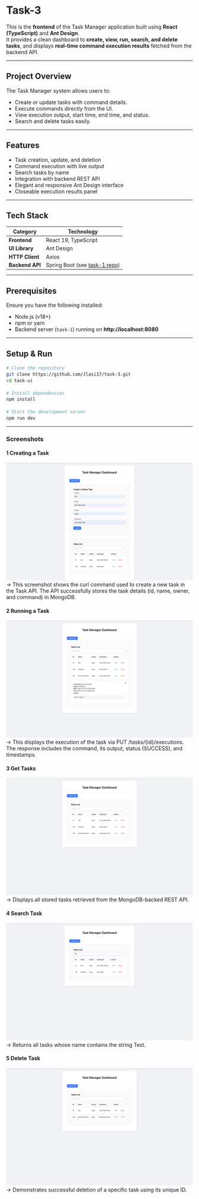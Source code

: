 # Task-3

This is the **frontend** of the Task Manager application built using **React (TypeScript)** and **Ant Design**.  
It provides a clean dashboard to **create, view, run, search, and delete tasks**, and displays **real-time command execution results** fetched from the backend API.

---

## Project Overview

The Task Manager system allows users to:

- Create or update tasks with command details.
- Execute commands directly from the UI.
- View execution output, start time, end time, and status.
- Search and delete tasks easily.

---

## Features

- Task creation, update, and deletion
- Command execution with live output
- Search tasks by name
- Integration with backend REST API
- Elegant and responsive Ant Design interface
- Closeable execution results panel

---

## Tech Stack

| Category        | Technology                                                             |
| --------------- | ---------------------------------------------------------------------- |
| **Frontend**    | React 19, TypeScript                                                   |
| **UI Library**  | Ant Design                                                             |
| **HTTP Client** | Axios                                                                  |
| **Backend API** | Spring Boot (see [task-1 repo](https://github.com/Jlasi17/task-1.git)) |

---

## Prerequisites

Ensure you have the following installed:

- Node.js (v18+)
- npm or yarn
- Backend server (`task-1`) running on **http://localhost:8080**

---

## Setup & Run

```bash
# Clone the repository
git clone https://github.com/Jlasi17/task-3.git
cd task-ui

# Install dependencies
npm install

# Start the development server
npm run dev
```

---

### Screenshots

#### 1️ Creating a Task

![Create Task](screenshots/create-task.png)
→ This screenshot shows the curl command used to create a new task in the Task API. The API successfully stores the task details (id, name, owner, and command) in MongoDB.

#### 2️ Running a Task

![Run Task](screenshots/run-task.png)
→ This displays the execution of the task via PUT /tasks/{id}/executions. The response includes the command, its output, status (SUCCESS), and timestamps.

#### 3 Get Tasks

![Get Task](screenshots/get-task.png)
→ Displays all stored tasks retrieved from the MongoDB-backed REST API.

#### 4 Search Task

![Search Task](screenshots/search-task.png)
→ Returns all tasks whose name contains the string Test.

#### 5 Delete Task

![Delete Task](screenshots/delete-task.png)
→ Demonstrates successful deletion of a specific task using its unique ID.
